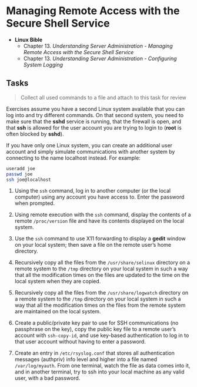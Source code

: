 # Managing Remote Access with the Secure Shell Service

* **Linux Bible**
    * Chapter 13. _Understanding Server Administration - Managing Remote Access with the Secure Shell Service_
    * Chapter 13. _Understanding Server Administration - Configuring System Logging_

## Tasks

> Collect all used commands to a file and attach to this task for review

Exercises assume you have a second Linux system available that you can log into and 
try different commands. On that second system, you need to make sure that the 
**sshd** service is running, that the firewall is open, and that **ssh** is allowed 
for the user account you are trying to login to (**root** is often blocked by 
**sshd**).

If you have only one Linux system, you can create an additional user account and simply simulate communications with another system by connecting to the name localhost instead. For example:

```bash
useradd joe
passwd joe
ssh joe@localhost
```

1. Using the `ssh` command, log in to another computer (or the local computer) 
using any account you have access to. Enter the password when prompted.

2. Using remote execution with the `ssh` command, display the contents of a remote 
`/proc/version` file and have its contents displayed on the local system.

3. Use the `ssh` command to use X11 forwarding to display a **gedit** window on 
your local system; then save a file on the remote user’s home directory.

4. Recursively copy all the files from the `/usr/share/selinux` directory on a 
    remote system to the `/tmp` directory on your local system in such a way that 
    all the modification times on the files are updated to the time on the local 
    system when they are copied.

5. Recursively copy all the files from the `/usr/share/logwatch` directory on a 
    remote system to the `/tmp` directory on your local system in such a way that 
    all the modification times on the files from the remote system are maintained 
    on the local system.

6. Create a public/private key pair to use for SSH communications (no passphrase on 
    the key), copy the public key file to a remote user’s account with 
    `ssh-copy-id`, and use key-based authentication to log in to that user account 
    without having to enter a password.

7. Create an entry in `/etc/rsyslog.conf` that stores all authentication messages 
    (authpriv) info level and higher into a file named `/var/log/myauth`. From one 
    terminal, watch the file as data comes into it, and in another terminal, try to 
    ssh into your local machine as any valid user, with a bad password.